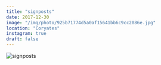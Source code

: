 ```yaml
---
title: "signposts"
date: 2017-12-30
image: "/img/photo/925b71774d5a0af15641bb6c9cc2086e.jpg"
location: "Coryates"
instagram: true
draft: false
---
```


![signposts](/img/photo/925b71774d5a0af15641bb6c9cc2086e.jpg)
